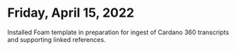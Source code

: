 # Friday, April 15, 2022

Installed Foam template in preparation for ingest of Cardano 360 transcripts and supporting linked references.
